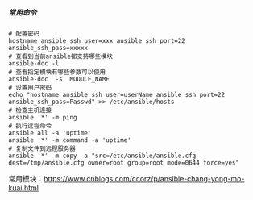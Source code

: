 ##### 常用命令

```shell
# 配置密码
hostname ansible_ssh_user=xxx ansible_ssh_port=22 ansible_ssh_pass=xxxxx
# 查看到当前ansible都支持哪些模块
ansible-doc -l
# 查看指定模块有哪些参数可以使用
ansible-doc  -s  MODULE_NAME
# 设置用户密码
echo "hostname ansible_ssh_user=userName ansible_ssh_port=22 ansible_ssh_pass=Passwd" >> /etc/ansible/hosts
# 检查主机连接
ansible '*' -m ping
# 执行远程命令
ansible all -a 'uptime'
ansible '*' -m command -a 'uptime'
# 复制文件到远程服务器
ansible '*' -m copy -a "src=/etc/ansible/ansible.cfg dest=/tmp/ansible.cfg owner=root group=root mode=0644 force=yes"
```

常用模块：https://www.cnblogs.com/ccorz/p/ansible-chang-yong-mo-kuai.html